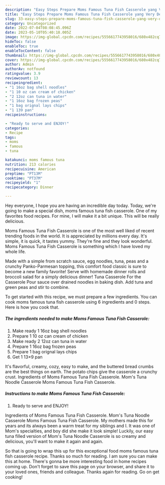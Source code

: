 ```yaml
---
description: "Easy Steps Prepare Moms Famous Tuna Fish Casserole yang Very Delicious"
title: "Easy Steps Prepare Moms Famous Tuna Fish Casserole yang Very Delicious"
slug: 33-easy-steps-prepare-moms-famous-tuna-fish-casserole-yang-very-delicious
category: Uncategorized
date: 2022-07-04T08:08:45.096Z
date: 2023-05-10T05:40:18.005Z
image: https://img-global.cpcdn.com/recipes/5556617743958016/680x482cq70/moms-famous-tuna-fish-casserole-recipe-main-photo.jpg
hideToc: false
enableToc: true
enableTocContent: false
thumbnail: https://img-global.cpcdn.com/recipes/5556617743958016/680x482cq70/moms-famous-tuna-fish-casserole-recipe-main-photo.jpg
cover: https://img-global.cpcdn.com/recipes/5556617743958016/680x482cq70/moms-famous-tuna-fish-casserole-recipe-main-photo.jpg
author: Admin
authorAv: notfound
ratingvalue: 3.9
reviewcount: 13
recipeingredient:
- "1 16oz bag shell noodles"
- "1 10 oz can cream of chicken"
- "2 12oz can tuna in water"
- "1 16oz bag frozen peas"
- "1 bag orignal lays chips"
- "1 139 pan"
recipeinstructions:

- "Ready to serve and ENJOY!"
categories:
- Recipe
tags:
- moms
- famous
- tuna

katakunci: moms famous tuna 
nutrition: 213 calories
recipecuisine: American
preptime: "PT13M"
cooktime: "PT37M"
recipeyield: "1"
recipecategory: Dinner

---
```



Hey everyone, I hope you are having an incredible day today. Today, we're going to make a special dish, moms famous tuna fish casserole. One of my favorites food recipes. For mine, I will make it a bit unique. This will be really delicious.

Moms Famous Tuna Fish Casserole is one of the most well liked of recent trending foods in the world. It is appreciated by millions every day. It's simple, it is quick, it tastes yummy. They're fine and they look wonderful. Moms Famous Tuna Fish Casserole is something which I have loved my whole life.

Made with a simple from scratch sauce, egg noodles, tuna, peas and a crunchy Panko-Parmesan topping, this comfort food classic is sure to become a new family favorite! Serve with homemade dinner rolls and broccoli salad for a simply delicious dinner! Tuna Casserole For the Casserole Pour sauce over drained noodles in baking dish. Add tuna and green peas and stir to combine.


To get started with this recipe, we must prepare a few ingredients. You can cook moms famous tuna fish casserole using 6 ingredients and 0 steps. Here is how you cook that.

<!--inarticleads1-->

##### The ingredients needed to make Moms Famous Tuna Fish Casserole:

1. Make ready 1 16oz bag shell noodles
1. Prepare 1 10 oz can cream of chicken
1. Make ready 2 12oz can tuna in water
1. Prepare 1 16oz bag frozen peas
1. Prepare 1 bag orignal lays chips
1. Get 1 13×9 pan


It&#39;s flavorful, creamy, cozy, easy to make, and the buttered bread crumbs are the best things on earth. The potato chips give the casserole a crunchy crust. Ingredients of Moms Famous Tuna Fish Casserole. Mom&#39;s Tuna Noodle Casserole Moms Famous Tuna Fish Casserole. 

<!--inarticleads2-->

##### Instructions to make Moms Famous Tuna Fish Casserole:


1. Ready to serve and ENJOY!

Ingredients of Moms Famous Tuna Fish Casserole. Mom&#39;s Tuna Noodle Casserole Moms Famous Tuna Fish Casserole. My mothers made this for years and its always been a warm treat for my siblings and I. It was one of Mom&#39;s specialties, and boy did she make it look simple! Luckily, our easy tuna filled version of Mom&#39;s Tuna Noodle Casserole is so creamy and delicious, you&#39;ll want to make it again and again. 

So that is going to wrap this up for this exceptional food moms famous tuna fish casserole recipe. Thanks so much for reading. I am sure you can make this at home. There's gonna be more interesting food in home recipes coming up. Don't forget to save this page on your browser, and share it to your loved ones, friends and colleague. Thanks again for reading. Go on get cooking!
